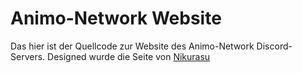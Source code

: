 # Animo-Network Website

Das hier ist der Quellcode zur Website des Animo-Network Discord-Servers. Designed wurde die Seite von [Nikurasu](https://www.nikurasu.xyz)
